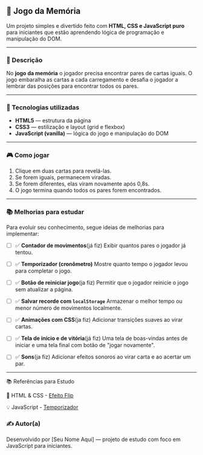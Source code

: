 ## 🧠 Jogo da Memória

Um projeto simples e divertido feito com **HTML, CSS e JavaScript puro** para iniciantes que estão aprendendo lógica de programação e manipulação do DOM.

---

### 📌 Descrição

No **jogo da memória** o jogador precisa encontrar pares de cartas iguais. O jogo embaralha as cartas a cada carregamento e desafia o jogador a lembrar das posições para encontrar todos os pares.

---

### 🚀 Tecnologias utilizadas

* **HTML5** — estrutura da página
* **CSS3** — estilização e layout (grid e flexbox)
* **JavaScript (vanilla)** — lógica do jogo e manipulação do DOM

---

### 🎮 Como jogar

1. Clique em duas cartas para revelá-las.
2. Se forem iguais, permanecem viradas.
3. Se forem diferentes, elas viram novamente após 0,8s.
4. O jogo termina quando todos os pares forem encontrados.

---

### 📚 Melhorias para estudar

Para evoluir seu conhecimento, segue ideias de melhorias para implementar:

* [ ] ✅ **Contador de movimentos**(já fiz)
  Exibir quantos pares o jogador já tentou.

* [ ] ✅ **Temporizador (cronômetro)**
  Mostre quanto tempo o jogador levou para completar o jogo.

* [ ] ✅ **Botão de reiniciar jogo**(ja fiz)
  Permitir que o jogador reinicie o jogo sem atualizar a página.

* [ ] ✅ **Salvar recorde com `localStorage`**
  Armazenar o melhor tempo ou menor número de movimentos localmente.

* [ ] ✅ **Animações com CSS**(ja fiz)
  Adicionar transições suaves ao virar cartas.

* [ ] ✅ **Tela de início e de vitória**(já fiz)
  Uma tela de boas-vindas antes de iniciar e uma tela final com botão de "jogar novamente".

* [ ] ✅ **Sons**(ja fiz)
  Adicionar efeitos sonoros ao virar carta e ao acertar um par.

---

📚 Referências para Estudo

📘 HTML & CSS - [Efeito Flip](https://www.youtube.com/watch?v=BrgEFrdf2Kg)

💡 JavaScript - [Temporizador](https://www.youtube.com/watch?v=WB5p0NJ7cj8)

### ✍️ Autor(a)

Desenvolvido por [Seu Nome Aqui] — projeto de estudo com foco em JavaScript para iniciantes.
